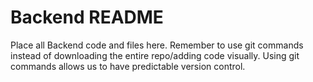 # Backend README
Place all Backend code and files here. Remember to use git commands instead of downloading the entire repo/adding code visually. 
Using git commands allows us to have predictable version control.
